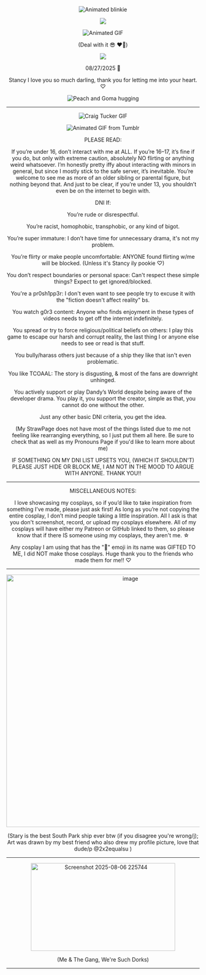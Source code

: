 <p align="center">
  <img src="https://adriansblinkiecollection.neocities.org/e111.gif" alt="Animated blinkie" />
</p>


<p align="center"> <img src="https://komarev.com/ghpvc/?username=charleswasaway&color=blue"> </p>

<p align="center">
  <img src="https://images-wixmp-ed30a86b8c4ca887773594c2.wixmp.com/f/ec9048d5-1fd4-42f1-88ff-2f628e8b4464/d8d5wyr-34b7e897-62e2-4553-8080-877abef4d284.gif?token=eyJ0eXAiOiJKV1QiLCJhbGciOiJIUzI1NiJ9.eyJzdWIiOiJ1cm46YXBwOjdlMGQxODg5ODIyNjQzNzNhNWYwZDQxNWVhMGQyNmUwIiwiaXNzIjoidXJuOmFwcDo3ZTBkMTg4OTgyMjY0MzczYTVmMGQ0MTVlYTBkMjZlMCIsIm9iaiI6W1t7InBhdGgiOiJcL2ZcL2VjOTA0OGQ1LTFmZDQtNDJmMS04OGZmLTJmNjI4ZThiNDQ2NFwvZDhkNXd5ci0zNGI3ZTg5Ny02MmUyLTQ1NTMtODA4MC04NzdhYmVmNGQyODQuZ2lmIn1dXSwiYXVkIjpbInVybjpzZXJ2aWNlOmZpbGUuZG93bmxvYWQiXX0.mcfTmjc0a3NsqbVaO1l-UtfDUIDbIaow4LTbpKL4kYg" alt="Animated GIF" />
</p>

<p align="center">(Deal with it 😎 ❤️💙)


<p align="center">
  <a href="https://github.com/kittinan/spotify-github-profile">
    <img src="https://spotify-github-profile.kittinanx.com/api/view?uid=oqhfu5vc1lyvi4oew35ue4ddw&cover_image=true&theme=default&show_offline=true&background_color=1d065b&interchange=false&bar_color=bebec6&bar_color_cover=false" />
  </a>
</p>

<p align="center">08/27/2025 💓

<p align="center">Stancy I love you so much darling, thank you for letting me into your heart. ♡

<p align="center">
  <img src="https://media.tenor.com/LiGTbtBFUdEAAAAi/peach-and-goma-hugging.gif" alt="Peach and Goma hugging" />
</p>

------------------------------------------------------------------------------------------------------------------

<p align="center">
  <img src="https://media.tenor.com/_c6IWfUT08sAAAAd/craig-craig-tucker.gif" alt="Craig Tucker GIF" />
</p>


<p align="center">
  <img src="https://64.media.tumblr.com/b5c1e75e96805d6d1545e0f4f8dcb09d/5a4e39f4261065ad-e3/s640x960/b81ab217bc1bd0b98f7ec7bcc7d2863f05c8b85c.gif" alt="Animated GIF from Tumblr" />
</p>

<p align="center">PLEASE READ:

<p align="center">If you’re under 16, don’t interact with me at ALL. If you’re 16–17, it’s fine if you do, but only with extreme caution, absolutely NO flirting or anything weird whatsoever. I’m honestly pretty iffy about interacting with minors in general, but since I mostly stick to the safe server, it’s inevitable. You’re welcome to see me as more of an older sibling or parental figure, but nothing beyond that. And just to be clear, if you’re under 13, you shouldn’t even be on the internet to begin with.
  
<p align="center">DNI If:

<p align="center">You’re rude or disrespectful.

<p align="center">You’re racist, homophobic, transphobic, or any kind of bigot.

<p align="center">You’re super immature: I don’t have time for unnecessary drama, it's not my problem.

<p align="center">You’re flirty or make people uncomfortable: ANYONE found flirting w/me will be blocked. (Unless it's Stancy ily pookie ♡)

<p align="center">You don’t respect boundaries or personal space: Can't respect these simple things? Expect to get ignored/blocked.

<p align="center">You're a pr0sh1pp3r: I don't even want to see people try to excuse it with the "fiction doesn't affect reality" bs.

<p align="center">You watch g0r3 content: Anyone who finds enjoyment in these types of videos needs to get off the internet indefinitely.

<p align="center">You spread or try to force religious/political beliefs on others: I play this game to escape our harsh and corrupt reality, the last thing I or anyone else needs to see or read is that stuff.

<p align="center">You bully/harass others just because of a ship they like that isn't even problematic.

<p align="center">You like TCOAAL: The story is disgusting, & most of the fans are downright unhinged.

<p align="center">You actively support or play Dandy’s World despite being aware of the developer drama. You play it, you support the creator, simple as that, you cannot do one without the other.

<p align="center">Just any other basic DNI criteria, you get the idea. 

<p align="center">(My StrawPage does not have most of the things listed due to me not feeling like rearranging everything, so I just put them all here. Be sure to check that as well as my Pronouns Page if you'd like to learn more about me)

<p align="center">IF SOMETHING ON MY DNI LIST UPSETS YOU, (WHICH IT SHOULDN'T) PLEASE JUST HIDE OR BLOCK ME, I AM NOT IN THE MOOD TO ARGUE WITH ANYONE. THANK YOU!! 

------------------------------------------------------------------------------------------------------------------

<p align="center">MISCELLANEOUS NOTES:

<p align="center">I love showcasing my cosplays, so if you’d like to take inspiration from something I’ve made, please just ask first! As long as you’re not copying the entire cosplay, I don’t mind people taking a little inspiration. All I ask is that you don't screenshot, record, or upload my cosplays elsewhere. All of my cosplays will have either my Patreon or GitHub linked to them, so please know that if there IS someone using my cosplays, they aren't me. ☆

<p align="center">Any cosplay I am using that has the "🎁" emoji in its name was GIFTED TO ME, I did NOT make those cosplays. Huge thank you to the friends who made them for me!! ♡

------------------------------------------------------------------------------------------------------------------

<p align="center"><img width="631" height="659" alt="image" src="https://github.com/user-attachments/assets/b8d8647b-f262-483a-8899-54977ece04ec" />

<p align="center">(Stary is the best South Park ship ever btw (if you disagree you're wrong/j); Art was drawn by my best friend who also drew my profile picture, love that dude/p @2x2equalsu )

------------------------------------------------------------------------------------------------------------------

<p align="center"> <img width="376" height="229" alt="Screenshot 2025-08-06 225744" src="https://github.com/user-attachments/assets/148967e2-4db2-42e8-9cf8-ba2f8072b4f3" />

<p align="center">(Me & The Gang, We're Such Dorks)

------------------------------------------------------------------------------------------------------------------

